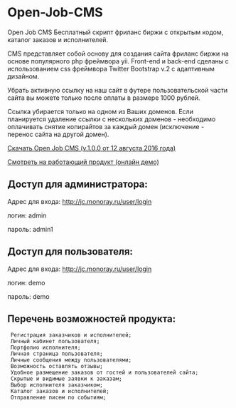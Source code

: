 # Open-Job-CMS
Open Job CMS Бесплатный скрипт фриланс биржи с открытым кодом, каталог заказов и исполнителей.

CMS представляет собой основу для создания сайта фриланс биржи на основе популярного php фреймвора yii. Front-end и back-end сделаны с использованием css фреймвора Twitter Bootstrap v.2 с адаптивным дизайном.

Убрать активную ссылку на наш сайт в футере пользовательской части сайта вы можете только после оплаты в размере 1000 рублей. 

Ссылка убирается только на одном из Ваших доменов. Если планируется удаление ссылки с нескольких доменов - необходимо оплачивать снятие копирайтов за каждый домен (исключение - перенос сайта на другой домен).

 [Скачать Open Job CMS (v.1.0.0 от 12 августа 2016 года)](http://static.monoray.ru/OpenJobCmsV1.zip) 
 
 [Смотреть на работающий продукт (онлайн демо)](http://jc.monoray.ru/) 
 
 Доступ для администратора:
 -----------------------------
 
 Адрес для входа: http://jc.monoray.ru/user/login
 
 логин: admin
 
 пароль: admin1
 
 Доступ для пользователя:
 -----------------------------
 
 Адрес для входа: http://jc.monoray.ru/user/login
 
 логин: demo
 
 пароль: demo
 
## Перечень возможностей продукта:
 
     Регистрация заказчиков и исполнителей;
     Личный кабинет пользователя;
     Портфолио исполнителя;
     Личная страница пользователя;
     Личные сообщения между пользователями;
     Возможность оставлять отзывы;
     Удобное размещение заказов от гостей и пользователей сайта;
     Скрытые и видимые заявки к заказам;
     Выбор исполнителя заказчиком;
     Каталог заказов и исполнителей;
     Отправление писем по событиям;
